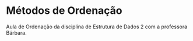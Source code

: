 # Métodos de Ordenação

Aula de Ordenação da disciplina de Estrutura de Dados 2 com a professora Bárbara.
